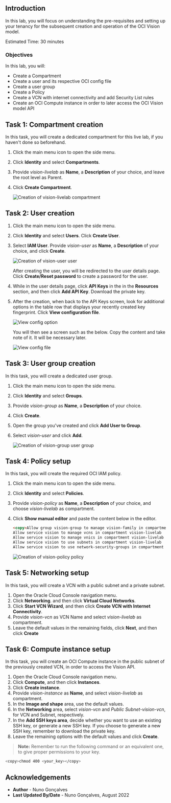 ## Introduction

In this lab, you will focus on understanding the pre-requisites and setting up your tenancy for the subsequent creation and operation of the OCI Vision model.

Estimated Time: 30 minutes

### Objectives

In this lab, you will:
- Create a Compartment
- Create a user and its respective OCI config file
- Create a user group
- Create a Policy
- Create a VCN with internet connectivity and add Security List rules
- Create an OCI Compute instance in order to later access the OCI Vision model API

## Task 1: Compartment creation

In this task, you will create a dedicated compartment for this live lab, if you haven't done so beforehand.

1. Click the main menu icon to open the side menu.
2. Click **Identity** and select **Compartments**.
3. Provide *vision-livelab* as **Name**, a **Description** of your choice, and leave the root level as Parent.
4. Click **Create Compartment**.

   ![Creation of vision-livelab compartment](../images/create_compartment.png)

## Task 2: User creation

1. Click the main menu icon to open the side menu.
2. Click **Identity** and select **Users**. Click **Create User**.
3. Select **IAM User**. Provide *vision-user* as **Name**, a **Description** of your choice, and click **Create**.

   ![Creation of vision-user user](../images/create_user.png)

   After creating the user, you will be redirected to the user details page. Click **Create/Reset password** to create a password for the user.

4. While in the user details page, click **API Keys** in the in the **Resources** section, and then click **Add API Key**. Download the private key.  
5. After the creation, when back to the API Keys screen, look for additional options in the table row that displays your recently created key fingerprint. Click **View configuration file**.

   ![View config option](../images/view_config_option.png)

   You will then see a screen such as the below. Copy the content and take note of it. It will be necessary later.

   ![View config file](../images/view_config_file.png)

## Task 3: User group creation

In this task, you will create a dedicated user group.

1. Click the main menu icon to open the side menu.
2. Click **Identity** and select **Groups**.
3. Provide *vision-group* as **Name**, a **Description** of your choice.
4. Click **Create**.
5. Open the group you've created and click **Add User to Group**.
6. Select *vision-user* and click **Add**.

   ![Creation of vision-group user group](../images/create_group.png)

## Task 4: Policy setup

In this task, you will create the required OCI IAM policy.

1. Click the main menu icon to open the side menu.
2. Click **Identity** and select **Policies**.
3. Provide *vision-policy* as **Name**, a **Description** of your choice, and choose *vision-livelab* as compartment.
4. Click **Show manual editor** and paste the content below in the editor.

   ```html
   <copy>Allow group vision-group to manage vision-family in compartment vision-livelab
   Allow service vision to manage vcns in compartment vision-livelab
   Allow service vision to manage vnics in compartment vision-livelab
   Allow service vision to use subnets in compartment vision-livelab
   Allow service vision to use network-security-groups in compartment vision-livelab</copy>
   ```

   ![Creation of vision-policy policy](../images/create_policy.png)

## Task 5: Networking setup

In this task, you will create a VCN with a public subnet and a private subnet.

1. Open the Oracle Cloud Console navigation menu.
2. Click **Networking**. and then click **Virtual Cloud Networks**.
3. Click **Start VCN Wizard**, and then click **Create VCN with Internet Connectivity**.  
4. Provide *vision-vcn* as VCN Name and select *vision-livelab* as compartment.
5. Leave the default values in the remaining fields, click **Next**, and then click **Create** 

## Task 6: Compute instance setup

In this task, you will create an OCI Compute instance in the public subnet of the previously created VCN, in order to access the Vision API.

1. Open the Oracle Cloud Console navigation menu.
2. Click **Compute**, and then click **Instances**.
3. Click **Create instance**.
4. Provide *vision-instance* as **Name**, and select *vision-livelab* as compartment.
5. In the **Image and shape** area, use the default values.
6. In the **Networking** area, select *vision-vcn* and *Public Subnet-vision-vcn*, for VCN and Subnet, respectively.
7. In the **Add SSH keys area**, decide whether you want to use an existing SSH key, or generate a new SSH key. If you choose to generate a new SSH key, remember to download the private key. 
8. Leave the remaining options with the default values and click **Create**.

> **Note:** Remember to run the following command or an equivalent one, to give proper permissions to your key.
```bash
<copy>chmod 400 <your_key></copy>
```

## Acknowledgements

* **Author** - Nuno Gonçalves
* **Last Updated By/Date** - Nuno Gonçalves, August 2022